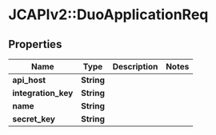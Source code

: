 # JCAPIv2::DuoApplicationReq

## Properties
Name | Type | Description | Notes
------------ | ------------- | ------------- | -------------
**api_host** | **String** |  | 
**integration_key** | **String** |  | 
**name** | **String** |  | 
**secret_key** | **String** |  | 

